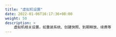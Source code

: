 ```yaml
---
title: "虚拟机设置"
date: 2022-01-06T16:17:36+08:00
weight: 50
description: >
    虚拟机相关设置，如重装系统、创建快照、到期释放、续费等
---
```


